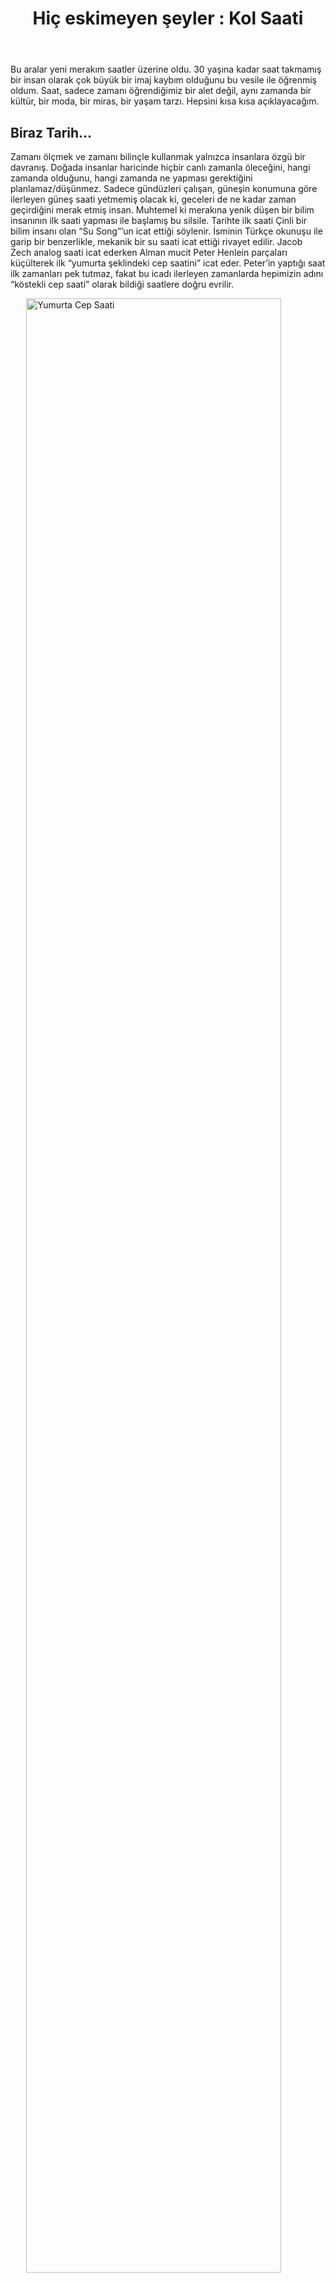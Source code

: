 ﻿---
layout: single
name: hic-eskimeyen-seyler-kol-saati
title: "Hiç eskimeyen şeyler : Kol Saati"
category: articles
---

Bu aralar yeni merakım saatler üzerine oldu. 30 yaşına kadar saat takmamış bir insan olarak çok büyük bir imaj kaybım olduğunu bu vesile ile öğrenmiş oldum. Saat, sadece zamanı öğrendiğimiz bir alet değil, aynı zamanda bir kültür, bir moda, bir miras, bir yaşam tarzı. Hepsini kısa kısa açıklayacağım.

## Biraz Tarih…

Zamanı ölçmek ve zamanı bilinçle kullanmak yalnızca insanlara özgü bir davranış. Doğada insanlar haricinde hiçbir canlı zamanla öleceğini, hangi zamanda olduğunu, hangi zamanda ne yapması gerektiğini planlamaz/düşünmez. Sadece gündüzleri çalışan, güneşin konumuna göre ilerleyen güneş saati yetmemiş olacak ki, geceleri de ne kadar zaman geçirdiğini merak etmiş insan. Muhtemel ki merakına yenik düşen bir bilim insanının ilk saati yapması ile başlamış bu silsile. Tarihte ilk saati Çinli bir bilim insanı olan “Su Song”’un icat ettiği söylenir. İsminin Türkçe okunuşu ile garip bir benzerlikle, mekanik bir su saati icat ettiği rivayet edilir. Jacob Zech analog saati icat ederken Alman mucit Peter Henlein parçaları küçülterek ilk “yumurta şeklindeki cep saatini” icat eder. Peter’in yaptığı saat ilk zamanları pek tutmaz, fakat bu icadı ilerleyen zamanlarda hepimizin adını “köstekli cep saati” olarak bildiği saatlere doğru evrilir.

<img alt="Yumurta Cep Saati" src="https://cdn.shopify.com/s/files/1/0050/1671/5335/files/German_-_Spherical_Table_Watch__Melanchthon_s_Watch__-_Walters_5817_-_View_C.jpg?v=1588956825" style="width:90%; margin:0 auto; display:block" />

P.S.: Araştırmalarım arasında ilk köstekli saatin 1500’lü yıllarda mısırda icat edildiği haricinde herhangi bir veri bulamadım. Bilen varsa soldaki iletişim kısmından bana iletebilir, ben de düzeltirim.

Ve sonunda, modamızı da belirleyen kol saati, 1810 yılında Abraham-Louis Breguet tarafından Caroline Bonaparte için yapılır. Böylece bir tarih başlamış olur. İlk zamanlarda kadınlar arasında kol saati kullanımı yaygın olsa da, zamanla erkekler de bu modayı benimser. Fakat bir sorun vardır. Kol saatleri dakik değildir. O yüzden cep saatleri, her zaman daha güvenilir olarak görülür. Bu “güvenilirlik” algısını yıkacak kişi, Hans Wilsdorf’dan başkası değildir. Hepimiz bu ismi, Rolex markasının kurucusu olarak tanıyoruz.

<img alt="Hans Wilsdorf" src="https://upload.wikimedia.org/wikipedia/commons/8/8d/Hans_Wilsdorf.jpg" style="width:90%; margin:0 auto; display:block" />

1969’da Seiko, dünyanın ilk kuvars kol saati olan Astron’u piyasaya sürdüğünde yepyeni bir çağın başlangıcı oldu. Basit bir devre ve pil ile çalışan kuvars saatler mekanik saatlerden daha dakik, daha ince, daha ucuzdu. Fabrikasyon üretim sayesinde tek seferde binlerce saat üretmek mümkündü. Bu durum “Kuvars Krizi” denilen krizi tetikledi ve o zamana kadar “İsviçre Mekanik Saatçileri” olarak bilinen firmaların çoğu battı. Yeniliğe ayak uydurmaya çalışanlar oldu, fakat kuvars pazarı her zaman Japonların lehine sonuçlandı. Son ana kadar tutunup (biraz da Swatch sayesinde) bugünlere gelen İsviçreli firmalar, mekanik saat ısrarlarının meyvesini en sonunda almaya başladılar. İnsanlar artık kullan-at kültürünün bir ürünü olan kuvars saatlere o kadar ilgili değildi ve çağ yeniden mekanik saatlerin çağıydı.

<img alt="James Bond filminden bir kare" src="https://manofmany.com/wp-content/uploads/2019/10/James-bond-Watch-The-Spy-Who-Loved-Me-Seiko-0674-LC.jpg" style="width:90%; margin:0 auto; display:block" />

Peki ya akıllı saatler? Apple’ın sızıntısı sonrası başlayan furya halen devam etmekte. Telefona bağlanan, kalp atış hızımızı ölçen, bazılarında konuşma dahi yapabildiğimiz akıllı saatler geleceğin teknolojisi olarak gözükmekte. Zamanı ölçme haricinde bir cihaza bağlanıp onu kontrol edebilmesi, nesnelerin interneti çağında onları daha fazla göreceğimize işaret. Fakat dünya genelinde bir ürünün krizi bir defa yaşanır. Bence saat sektörünü kuvars krizi gibi derinden etkilemeyecektir. Mekanik saat severlerin tercihleri zaten belli. Belki kuvars saatleri vurabilir bu tip bir yenilik. Onu da zaman gösterecek.

## Bir Kültür…

Kültür özellikle cep saatlerinin icadından sonra oluşmaya başladı dersem sanırım buna “yanlış” diyecek yoktur. İlk zamanlarda saatler değerli olduğu için ekonomik darboğazlarda “saat satma” olayı sık görülürdü. Mekanik saatlerde komplikasyonlar ne kadar fazlaysa, o kadar değerliydi. Saat, adeta bugünün akıllı telefonuydu. İnsanlar daha iyisine, daha güzeline, daha fonksiyonlusuna sahip olmaya çalışırdı. Bazı zengin-elit kesimlerde birden fazla saat bulunurdu. Bu saatler farklı zamanlarda, farklı cenahlarda ortaya çıkarılırdı. Saat koleksiyonerliğinin atası olan bu durumu halen saat sevdalıları devam ettirmekte. Bazen, sadece güzel diye bir saate bir araba parası verilirdi. Şu anda da sanırım Rolex bunun en güzel örneği.

Sanayinin gelişmesi ile birlikte zaman mefhumu daha değerli oldu. Her yere vaktinde varmak bir disiplin göstergesiydi. Bu sebepledir ki iş sahiplerinin ve fabrikalarda çalışan delikanlıların ceplerinde görüldü saatler. O dönemler için saat, “ben disiplinli ve düzenli bir işte çalışıyorum” demenin bir yoluydu. Bir kültür olarak “saat = disiplin” oldu o dönem için.

Yeni evlenecek kızlar, evlenecekleri erkek için o dönemin en güzide hediyelerinden olan bu aleti satın aldılar. Onlar için “seninle her saniyem dolu dolu” manasına geliyordu bu hediye. Bu kültürü aile tanışmalarında kız tarafının babasının kolundaki/cebindeki saati vermesi takip etti. “Bundan sonra vakit sizin vaktinizdir / zaman sizindir.” manasına geliyordu bu hediye. Kayınpederinden gelen bu saat, koleksiyonun en gözde hediyesiydi o dönem damatlar için.

**P.S.:** Bizde genellikle “damat saati” adı altında çok yanlış uygulanıyor bu hikaye. Burada önemli olan, gelinin babasının **kendi kolundan/cebinden** saati çıkartıp takması gerekliliğidir. Bizdeki, manadan çok kapitalist emellere hizmet…

Bir çocuk dünyaya gelir, ekonomik sıkıntılar başlar. Saatler, ayrıca o ekonomik darboğazdan çıkış kapısıydı. Koleksiyondan gözden çıkartılan saatler satılır, darboğaz bir şekilde atlatılmaya çalışılırdı. *“Saatimi satar, yine de evime bakarım”* sorumluluğu bir kültür olarak kaldı o dönemlerin insanlarında.

Çocuk büyür, lise çağında delikanlı olur. Artık zamanı ölçme sırası o delikanlıdadır. İlk hediyesini babasından alacaktır. Maddiyatın yettiğince, mümkün olan en fazla fonksiyona sahip bir saat hediye alır. *“Artık senin zamanın başlıyor”* der baba evlada. Döngü devam eder.

Bir gün baba vefat eder. Zemberek salınım yapamaz ve saat durur. Artık o saat, babadan evlada mirastır. Saati o evlat kuracaktır. Zamanı dolanın, zamanı olana armağanıdır. Her dakikanın kıymeti bilinmelidir. Çünkü bir gün kendi saati de duracaktır…

Her saat hikayesi bu kadar acıklı ve masum değildir. İtalyan mafyaları saati bir *“racon”* aracı olarak görür. Bir mafya babası diğerine kırık camlı, durmuş bir saat gönderir. Bu *“vaktin doldu”* manasına gelir. Genelde savaş sebebidir.

*“İşim görülsün”* diyenler, devlet dairelerine yeni aldıkları hediyelik saatler ile giderler. Parasal rüşvet veremeyen kişilerin aracıdır bu hediyelik saatler. Bazen anlaşmalı yerlerden değerinin üzerinde para verilerek saat alınır, vereceği kişiye hediye olarak o saat verilir, sonra o saat hediye alınan aynı dükkanda geri satılır. Rüşvet aracı olarak çok kullanışlıdır. Saatlere meraklı biri ya da uzman biri o saati görmezse ya da ikinci senaryodaki gibi anlaşmalı bir saatçiden alınmışsa bu rüşveti fark etmek neredeyse imkansızdır.

Askeriyede zaman ve zamanı ölçmek çok değerlidir. Saat ne kadar dakikse, ölüm ile yaşam arasındaki çizgide yaşama o kadar yakınsındır. Planlanan bir saatte yapılacak hava saldırısından ancak doğru zamanda ortamdan kaçarak kurtulunulabilir. Bir operasyonda başlangıç - bitiş süresini doğru takip ederek operasyonda bir aksaklık olup olmadığı, sonraki aşamaya geçilip geçilmeyeceği karar verilir. Bu sebepledir ki *“saatleri ayarlayalım beyler”* sözü, saniyesi saniyesine aynı zamanı yakalamaya çalışan askerler tarafından söylenir.

Dalgıçlar, oksijen tüpündeki kalan süreyi ölçmek için saat kullanır. Bezeli olan bir saat üzerinden kalan süreye bakarak ne zaman çıkmaları gerektiğini bilirler. Dalmadan önce *“bezeli ayarla”* sözü burada söylenir.

Hakemler bir koşu yarışında kronometre ya da kronograflı bir saat ile *“BAŞLA”* komutunu verir ya da silahını ateşler. Bitişte tekrar o meşhur saat tepesine basarak süreyi durdurur.

Pilotlar, lokasyon teyiti için saati kullanır. *“uçağın hızı x uçuş süresi”* onlar için mesafeyi verir. Böylece tahmini olarak nerede olduklarını kestirirler.

Görüldüğü üzere saatler üzerine öyle çok kullanım ve kültür geliştirmişiz ki… Daha belki de sayamadığım onlarcası vardır. Aklıma gelenler bunlar. Hediye kültüründen tut, koleksiyonerliğe kadar bir çok yerde saatleri görmekteyiz.

## Bir moda…

Saatler, kuvars saatler çıkana kadar lüksün bir göstergesiydi. Süslü, mücevherli ve işlemeli saatler özellikle kraliyet ailesinde bir aksesuar amacı ile kullanılmaktaydı. Zamanla iş adamları ve elit kesimlerin de vazgeçemediği bir aksesuar oldu. Sadece zamanı göstermekle kalmıyor, bir aksesuar olarak giyilen takım elbiseyi tamamlıyordu. Özellikle erkekler, sanayinin yükselişi ve takım elbise modasının artması ile bu aksesuara yoğun ilgi gösteriyordu. Rolex öncülüğünde başlayan kol saati modası, artık dededen toruna miras bir moda anlayışına dönüşecekti.

Kuvars saatlerin ortaya çıkışı, maliyetlerin ucuzlamasını ve fabrikasyonu sağladı. Bu da daha cesur ve farklı tasarım saat yapabilmeye imkan sağladı. Özellikle Swatch öncülüğünde saat sadece bir zaman göstergeci değil, aynı zamanda moda ve yaşam tarzı içerikli bir aksesuara dönüştü.

<img alt="Bir tarz olarak Swatch" src="https://i.etsystatic.com/17752328/r/il/89b885/3043700611/il_fullxfull.3043700611_ctja.jpg" style="width:90%; margin:0 auto; display:block" />

Saatin kadranı kadar, kordonun materyali de modaya yön vermekteydi. Klasik / Vintage tasarım saatler daha çok deri kordona sahip olurken, sport ve resmi kıyafet için kombinlenen saatler çelik kordona sahip oluyordu. Sporcular ve dalgıçlar için üretilen saatler silikon kayışlara sahipken, genellikle maliyet olarak ucuz ve bazı “dayanıklılık saatleri” kauçuk kordonlar ile geliyordu.

Bence saati bir moda enstürmanına dönüştüren en güzel özellik, bu kordonun değiştirilebilmesi ile farklı stillere sahip olabilme özelliğidir. Uygun kordonlar ile kombine edilen saatler, dışarıdan hoş bir görüntü ve farklı bir imaj yaratır. Bir military saate nato kayış her daim güzel ve sportif bir hava katar.

<img alt="Aynı saat, farklı kayışlarla" src="https://i.redd.it/7orvxvi7xgt91.jpg" style="width:90%; margin:0 auto; display:block" />

Farklı renkteki kadranlar ile dış görünüş kombini sağlanabilir. Özellikle kravat - ayakkabı gibi tamamlayıcı kıyafetlerle uyumlu renkte bir saat ve renk uyumlu saat kadranı insanı ekstra şık gösteren ince ayrıntılardandır. Davet edilen yere uygun giyinmek kadar uygun saat takmak da önemlidir. Bir maraton koşusuna kalp ritmini ve mesafeyi ölçen akıllı saat ile koşmak daha mantıklı iken, bir iş yemeğine klasik takım elbise ile uyumlu çelik kordonlu bir saat, bir iş toplantısında deri kayışlı ve sade kadranlı bir saat, gündelik yaşamda casual giyim ile nato kayışlı bir military saat daha doğru bir tercihtir (şahsımca).

## Bir Yaşam Tarzı…

Yaptığınız işe, yaşadığınız yere, edindiğiniz kültüre, bulunduğunuz yaşa göre farklı saatler farklı tarzlar edinebilirsiniz.

Küçük çocuklar için alarmlı çocuk saatleri ya da kadranı renklendirilmiş saatler mevcut. Alarm çalınca ya da kadran üzerindeki renk üzerinden çocuğunuza dışarıdan eve geleceği saati ya da bilgisayarı-televizyonu kapatması gereken saati söyleyebilmeniz mümkün.

<img alt="Çocuklar için renkli saat" src="https://m.media-amazon.com/images/I/41crIZHMs1L._AC_.jpg" style="width:35%; margin:0 auto; display:block" />

Çocuğunuz sayıları öğrendikten sonra basit bir akıllı saat ya da dijital saat aracılığı ile saat okuması yaptırılabilir, saatler öğretilebilir. Kadranlı saatin okuması biraz daha zordur, bu sebeple renkli olanlar haricinde çocuklar için kadranlı saat çok doğru bir tercih olmayabilir. Kadran öğretildikten ve saat farkındalığı yaratıldıktan sonra ergenlik çağlarında (orta okul sonları, lise başına kadar) şık bir military saat ya da Casio dijital saat alınabilir. Bu onun ilk “koleksiyonluk saati” değerinde olmalıdır. Kuvars saat tercih edilmelidir, çünkü çocuğunuz her ne kadar saat konusunda bir bilince sahip olsa da yaşının getirdiği enerji gereği sürekli hareket halinde olacaktır. Bu sebeple çok fazla harekete gelemeyen mekanik saatleri bozması içten bile değildir. Benim tercihim Swatch, Q&Q, Casio, Lorus gibi uygun fiyatlı ve kaliteli markaların alınmasıdır. Bir Casio G-Shock, ergenlik çağındaki çocuğunuzun ömür boyu kullanabileceği güzel bir saat hediyesi olabilir. Tabi bir eksi yanı da bu çağlarında çocuklar biraz unutkan olur. Kolu biraz rahat etsin diye çıkarıp saatini unutabilir. Bu sebeple çok pahalı olmayan saatlerin tercihi daha uygun gözükmektedir.

<img alt="Casio G-Shock" src="https://www.hodinky-365.com/fotky/orig/f191/casio-g-shock-g-squad-gbd-200-1er_214870_265131.jpg" style="width:90%; margin:0 auto; display:block" />

Gençlik zamanlarında (lise sonlarına doğru, üniversite başlangıcı) artık göze hoş gelen, fark yaratan bir kadranlı saati daha koleksiyona eklemenin vakti gibi gözükmektedir. Bu zamanlarda bütçeye uygun, dijital olmayan, sport ya da casual kullanıma uygun, hoş bir saat güzel bir hediyedir. Kurmalı haricinde mekanik ya da kuvars bir saat hediye alınabilir. Kurmalı saatler biraz daha sabır işidir. Bu çağlarda gençler sabırsız olabilmekte, fazla kurup mekanizmaya zarar verebilmektedir. Bu sebeple otomatik saat ya da kuvars daha güzel bir hediye olarak gözükmektedir. Aklıma ilk gelen markalar Swatch, Lorus, Seiko, Timex, Orient, Casio, Hamilton. Mümkün mertebe güzel bir bütçe ile alınması biraz daha önem teşkil etmektedir. Çünkü bu saat (özellikle de mekanik bir saatse) ilk ömürlük saat olacaktır. Hamilton markasının Khaki Field modeli saati dışarıdan bakıldığında gerçekten fark yaratan hoş bir güzelliğe sahip saattir (ayrıca şahsi tavsiyemdir). Bütçe olarak yüksek fiyatlı olmasından dolayı, olası bir ekonomik darboğazda yine Swatch ve Casio imdada yetişmektedir. Swatch en uygun ve kaliteli mekanik saatleri üretmekte, Casio ise en güzel görünüşlü kuvars saatleri üretmektedir. Bu iki markanın da kuvars saatleri pek tabii alınabilir, fakat benim tercihim mümkün mertebe bir mekanik saat alınmasından yanadır. Şahsımın da kullandığı “Swatch - Sistem 51” serisinden bir saat de güzel bir hediye olabilmektedir. Kullandığım “Sistem Boreal” model saat, takmaya başladığım günden itibaren etrafımda saatle ilgilenen-ilgilenmeyen bir çok insanın merakını celbetmiş bir model.

<img alt="Swatch Sistem Boreal. İlgi çekici bir saat." src="https://files.budilkin.ru/files/thumbs/sw/at/Swatch_YIS401G_3_510x510.jpg" style="width:75%; margin:0 auto; display:block" />

Türkiye’de yaşayan erkekler için askerlik zorunluluğu bulunmakta. Askerde saat, en önemli ve gerekli ekipman olarak karşımıza çıkmakta. Eğer dayanıklı ve fonksiyonel saatiniz yoksa, en uygun saat yıllardan beri Casio markasının F-91W ailesi olarak gözükmekte. Zaten bulunduğunuz askeriyede de bu saatin (ya da çakmasının) satıldığını fark edeceksiniz. Ucuz, fonksiyonel ve nisbeten dayanıklı bir saat olmasından dolayı yıllardır Casio’nun en çok satan saatlerinden biri olma özelliğini koruyor. Ayrıca alarm, kronometre gibi fonksiyonlarından dolayı askerler arasında tercih ediliyor.

<img alt="Casio F91W asker saati" src="https://i.imgur.com/5kdcCpl.jpg" style="width:90%; margin:0 auto; display:block" />

Koleksiyonuma ben bu tarz “anlamı olan” saatleri de eklemekteyim. Örneğin dedeme ait bir Q&Q marka VP46J005Y saat bulunmakta. Dedem vaktinde sadece 10 TL’ye almış. Vefatına kadar dedemin kolundaydı, bir an olsun çıkarmamıştı. O vefat ettiğinde saatin garip bir şekilde pili bitti ve saat durdu. Emanet olarak saati aldığımda ilk iş kopan kayışını kaliteli bir deri kayış ile değiştirmek ve pilini yenilemek oldu. Onun anısı devam etsin, saati işlesin istedim. “Plastik ve kuvars bir saat, yatırım yapılmaz” düşüncesinden uzak, tamamiyle duygusal sebeplerden dolayı o saati koleksiyonumda hep çalışır halde tuttum (ve halen tutmaktayım). En güzel zamanlarımda, bir terfide, yeni bir işte, yeni bir başarıda o saati koluma takarak gitmeye özen göstermekteyim.

<img alt="Dede yadigarı" src="https://productimages.hepsiburada.net/s/30/375/10282348970034.jpg" style="width:35%; margin:0 auto; display:block" />

Mezuniyet, askerlik tamam. Yeni bir iş, yeni bir hayat. Kapitalist sistemlerde saat=disiplin idi hatırlarsanız. Şimdi ciddi, ömürlük, güzel bir saati koleksiyona ekleme vakti geldi. Burada (çin malı ve replika saatler hariç) bir çok mekanik saat markası sayabilirim. En pahalı markalardan biri olan Patek Philippe marka saatten tut, en ucuz Lorus marka saatlere kadar çok geniş bir yelpaze mevcut. Benim tavsiyelerim Hamilton, Seiko, Orient (özellikle Bambino serisi), Tissot, Nomos (favorim), Longines ilk aklıma gelenler. Bunların yanında Türk saat markalarından (Arıkan Saat bünyesindeki) Quantum, Wainer, Citizen markaları da uygun fiyatı ve kaliteli malzemesi ile güzel mekanik saatler sunmakta. Mekanik saatler fiyat olarak tabi ki kuvars saatlerden daha pahalı, fakat ömür olarak ömürlük saatler olarak gözükmekte. Bugün, 70 sene önce üretilen bir Rolex saat halen tamiri ve bakımı yapılıp kullanılabilmekte. İyi bir mekanik saat ustasının tamir edip çalıştıramayacağı mekanik saat yoktur desem sanırım abartmış olmam. Youtube’da *“vintage watch restoration”* yazdığımızda orada yıllara meydan okuyan, parçası dahi bulunmayan eski saatlerin tamir videoları gözükmekte. Fakat yine de bu tarz saatlerin tabi ki tamir maliyeti çok pahalı olabilmektedir. Bu sebepledir ki özellikle garaj firmalarının saatleri yerine kök salmış, yıllardır işi saat yapmak olan saat firmalardan saat almak daha mantıklı gözükmektedir. Gerek parça açısından gerekse tamir noktası açısından daha çok destek alınabilmektedir. Bazı saatler dış görünüşü ile direkt dikkatleri üzerinize toplayabilir. İş hayatı (özellikle beyaz yakalı) açısından doğru giyinmek kadar uyumlu saati takmak da önemlidir. Minimalist fakat kendisini fark ettiren bir saat arayanlar için Nomos marka saatler bence kendisini en çok gösterebilen saatlerden.

<img alt="Nomos. Hayalim..." src="https://cdn.nomos-glashuette.com/media/image/6d/44/b8/1024xauto-q80/ahoi-landing-fix.jpg" style="width:80%; margin:0 auto; display:block" />

Okul (ilkokul, lise, üniversite), askerlik, iş hayatı. Her ortam için farklı saatler, farklı markalar, farklı tarzlar mevcut. Artık eskisi gibi saatin zor erişilebildiği zamanlardan, bugün en kötüsü çin malı bir kuvars saat alınabilen günlere geldik. Eskiden bu **uygulanmaya çalışılan** adeti/modayı/tarzı bugün çok rahat uygulayabiliriz. Zaten biz erkeklerin aksesuar olarak ne kadar alternatifi var ki? Ayrıca gözlemlediğim kadarı ile çok küçük dokunuşlar/farklar insanların gözünde gerçekten farklı bir izlenim bırakabiliyor. Mesela eskiden iPhone telefon, ayrıca bir prestij manasına geliyordu. iPhone telefonu olan insanın maddi gücü olan, prestijli, elit insan olabileceği izlenimi uyanıyordu (tabi ki bugün bu durum geçerli değil). Takım elbise giyen insan için ciddi ve özenli bir insan denilebiliyor. Bunlar gibi saate önem verme de saati ve değerini bilen insanların gözünde **zamanın değerini bilen insan** imajı yaratabiliyor. Pahalı saat, ayrıca **zamanı değerli** manasına da gelmekte.

Bir tarz, bir kişilik, bir imaj olarak kullanılabilen bu küçük, zamanı ölçen aletleri biz saat severler olarak seviyor, bu saat sevgisinin yaygınlaşmasını umut ediyor, bu berbat son sözden dolayı özürlerimi diliyor, istirham ediyorum. Afiyet olsun.

